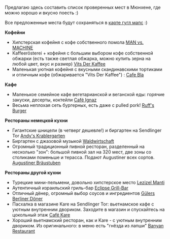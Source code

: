 Предлагаю здесь составить список проверенных мест в Мюнхене, где можно хорошо и вкусно поесть :)

Все предложенные места будут сохраняться в [карте гугл мапс](https://www.google.com/maps/d/u/0/viewer?hl=en&mid=1sarCB8LNRc-LgxyQSmirN-Qh92ENxS75&ll=48.13096010000001%2C11.571185799999967&z=11) :)


**Кофейни**
* Хипстерская кофейня с кофе собственного помола [MAN vs. MACHINE](http://www.mvsmcoffee.com/)
* Kaffeerösterei + кофейня с большим выбором кофе собственной обжарки (есть также светлая обжарка, можно купить зерна на любой цвет, вкус и размер) [Vits Der Kaffee](https://vitsderkaffee.de/)
* Маленькая уютная кофейня с вкусными скандинавскими тортиками и отличным кофе (обжаривается "Vits Der Kaffee") : [Cafe Bla](http://cafebla.de/)

**Кафе**
* Маленькое семейное кафе вегетарианской и веганской еды: горячие закуски, десерты, коктейли [Café Ignaz](https://www.facebook.com/cafeignazundtochter/)
* Весьма неплохая сеть бургерных, есть даже с pulled pork! [Ruff's Burger](http://www.ruffsburger.de/)

**Рестораны немецкой кухни**
* Гигантские шницели (в четверг дешевле!) и биргартен на Sendlinger Tor [Andy's Krablergarten](http://www.andyskrablergarten.de)
* Биргартен с джазовой музыкой [Waldwirtschaft](http://waldwirtschaft.de/)
* Огромный традиционный пивной ресторан, разделенный на несколько "зон": большой пивной зал на 320 мест, две зоны со столиками поменьше и терасса. Подают Augustiner всех сортов. [Augustiner Bräustuben](http://www.braeustuben.de)

**Рестораны другой кухни**
* Турецкие мини-пельмени, довольно хипстерское место [Lezizel Manti](https://lezizel.de)
* Аутентичный израильский гриль-бар [Eclipse Grill-Bar](http://www.eclipse-grillbar.de/de/menue)
* Отличный дёнер, огромный выбор соусов и ингредиентов [Gülers Berliner Döner](https://goo.gl/maps/zw8hfZKxM282)
* Пасхалка в магазине Kare на Sendlinger Tor: вьетнамское кафе с уютным внутренним двориком. Заходите в магазин и спускайтесь на цокольный этаж [Café Kare](https://goo.gl/maps/Do4mHV3P1VG2)
* Хороший вьетнамский ресторан, как и Kare - с уютным внутренним двориком. Из оригинального: в меню есть "гнёзда из лапши" [Banyan Restaurant](http://banyan-restaurant.de)

